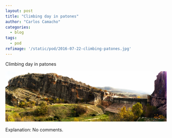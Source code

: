 ```yaml
---
layout: post
title: "Climbing day in patones"
author: "Carlos Camacho"
categories:
  - blog
tags:
  - pod
refimage: '/static/pod/2016-07-22-climbing-patones.jpg'
---
```

Climbing day in patones

![](/static/pod/2016-07-22-climbing-patones.jpg)

Explanation: No comments.
